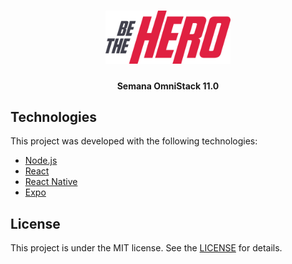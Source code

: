 <h1 align="center">
    <img alt="BeTheHero" title="#BeTheHero" src="https://github.com/hudsonpotenciano/bethehero/blob/master/frontend/src/assets/logo.svg" width="200px" />
</h1>

<h4 align="center"> 
	Semana OmniStack 11.0
</h4>

## Technologies

This project was developed with the following technologies:

- [Node.js](https://nodejs.org/en/) 
- [React](https://reactjs.org)
- [React Native](https://facebook.github.io/react-native/)
- [Expo](https://expo.io/)

## License

This project is under the MIT license. See the [LICENSE](LICENSE.md) for details.
